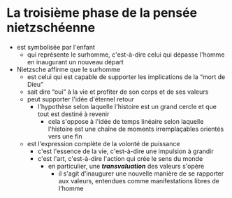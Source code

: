 # La troisième phase de la pensée nietzschéenne

- est symbolisée par l'enfant
  - qui représente le surhomme, c'est-à-dire celui qui dépasse l'homme en inaugurant un nouveau départ
- Nietzsche affirme que le surhomme
  - est celui qui est capable de supporter les implications de la “mort de Dieu”
  - sait dire “oui” à la vie et profiter de son corps et de ses valeurs
  - peut supporter l'idée d'éternel retour
    - l'hypothèse selon laquelle l'histoire est un grand cercle et que tout est destiné à revenir
      - cela s'oppose à l'idée de temps linéaire selon laquelle l'histoire est une chaîne de moments irremplaçables orientés vers une fin
  - est l'expression complète de la volonté de puissance
    - c'est l'essence de la vie, c'est-à-dire une impulsion à grandir
    - c'est l'art, c'est-à-dire l'action qui crée le sens du monde
      - en particulier, une ***transvaluation*** des valeurs s'opère
        - il s'agit d'inaugurer une nouvelle manière de se rapporter aux valeurs, entendues comme manifestations libres de l'homme